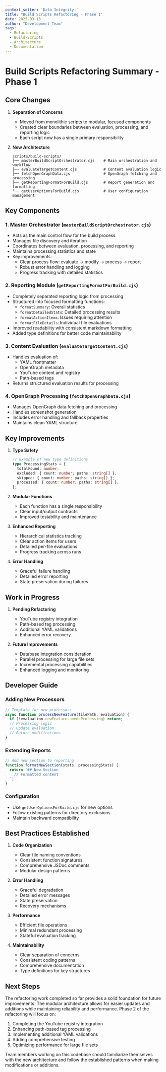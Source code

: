 ```yaml
---
context_setter: 'Data Integrity:'
title: "Build Scripts Refactoring - Phase 1"
date: 2025-03-13
author: "Development Team"
tags:
  - Refactoring
  - Build-Scripts
  - Architecture
  - Documentation
---
```


# Build Scripts Refactoring Summary - Phase 1

## Core Changes

1. **Separation of Concerns**
   - Moved from monolithic scripts to modular, focused components
   - Created clear boundaries between evaluation, processing, and reporting logic
   - Each script now has a single primary responsibility

2. **New Architecture**
   ```
   scripts/build-scripts/
   ├── masterBuildScriptOrchestrator.cjs    # Main orchestration and workflow
   ├── evaluateTargetContent.cjs            # Content evaluation logic
   ├── fetchOpenGraphData.cjs               # OpenGraph fetching and processing
   ├── getReportingFormatForBuild.cjs       # Report generation and formatting
   └── getUserOptionsForBuild.cjs           # User configuration management
   ```

## Key Components

### 1. Master Orchestrator (`masterBuildScriptOrchestrator.cjs`)
- Acts as the main control flow for the build process
- Manages file discovery and iteration
- Coordinates between evaluation, processing, and reporting
- Maintains processing statistics and state
- Key improvements:
  - Clear process flow: evaluate → modify → process → report
  - Robust error handling and logging
  - Progress tracking with detailed statistics

### 2. Reporting Module (`getReportingFormatForBuild.cjs`)
- Completely separated reporting logic from processing
- Structured into focused formatting functions:
  - `formatSummary`: Overall statistics
  - `formatDetailedStats`: Detailed processing results
  - `formatActionItems`: Issues requiring attention
  - `formatFileDetails`: Individual file evaluations
- Improved readability with consistent markdown formatting
- Added type definitions for better code maintainability

### 3. Content Evaluation (`evaluateTargetContent.cjs`)
- Handles evaluation of:
  - YAML frontmatter
  - OpenGraph metadata
  - YouTube content and registry
  - Path-based tags
- Returns structured evaluation results for processing

### 4. OpenGraph Processing (`fetchOpenGraphData.cjs`)
- Manages OpenGraph data fetching and processing
- Handles screenshot generation
- Includes error handling and fallback properties
- Maintains clean YAML structure

## Key Improvements

1. **Type Safety**
   ```typescript
   // Example of new type definitions
   type ProcessingStats = {
     totalFound: number;
     excluded: { count: number; paths: string[] };
     skipped: { count: number; paths: string[] };
     processed: { count: number; paths: string[] };
   };
   ```

2. **Modular Functions**
   - Each function has a single responsibility
   - Clear input/output contracts
   - Improved testability and maintenance

3. **Enhanced Reporting**
   - Hierarchical statistics tracking
   - Clear action items for users
   - Detailed per-file evaluations
   - Progress tracking across runs

4. **Error Handling**
   - Graceful failure handling
   - Detailed error reporting
   - State preservation during failures

## Work in Progress

1. **Pending Refactoring**
   - YouTube registry integration
   - Path-based tag processing
   - Additional YAML validations
   - Enhanced error recovery

2. **Future Improvements**
   - Database integration consideration
   - Parallel processing for large file sets
   - Incremental processing capabilities
   - Enhanced logging and monitoring

## Developer Guide

### Adding New Processors

```javascript
// Template for new processors
async function processNewFeature(filePath, evaluation) {
  if (!evaluation.newFeature.needsProcessing) return;
  // Processing logic
  // Update evaluation
  // Return modifications
}
```

### Extending Reports

```javascript
// Add new section to reporting
function formatNewSection(stats, processingStats) {
  return `## New Section
    // Formatted content
  `;
}
```

### Configuration
- Use `getUserOptionsForBuild.cjs` for new options
- Follow existing patterns for directory exclusions
- Maintain backward compatibility

## Best Practices Established

1. **Code Organization**
   - Clear file naming conventions
   - Consistent function signatures
   - Comprehensive JSDoc comments
   - Modular design patterns

2. **Error Handling**
   - Graceful degradation
   - Detailed error messages
   - State preservation
   - Recovery mechanisms

3. **Performance**
   - Efficient file operations
   - Minimal redundant processing
   - Stateful evaluation tracking

4. **Maintainability**
   - Clear separation of concerns
   - Consistent coding patterns
   - Comprehensive documentation
   - Type definitions for key structures

## Next Steps

The refactoring work completed so far provides a solid foundation for future improvements. The modular architecture allows for easier updates and additions while maintaining reliability and performance. Phase 2 of the refactoring will focus on:

1. Completing the YouTube registry integration
2. Enhancing path-based tag processing
3. Implementing additional YAML validations
4. Adding comprehensive testing
5. Optimizing performance for large file sets

Team members working on this codebase should familiarize themselves with the new architecture and follow the established patterns when making modifications or additions.
